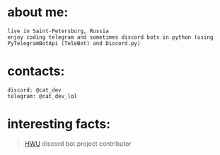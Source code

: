 # about me:
```
live in Saint-Petersburg, Russia
enjoy coding telegram and sometimes discord bots in python (using PyTelegramBotApi (TeleBot) and Discord.py)
```
# contacts:
```
discord: @cat_dev
telegram: @cat_dev_lol
```
# interesting facts: 
> [HWU](https://highways2b2t.net) discord bot project contributor
